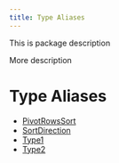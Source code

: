 ```yaml
---
title: Type Aliases
---
```


This is package description

More description

# Type Aliases

- [PivotRowsSort](type-alias.PivotRowsSort.md)
- [SortDirection](type-alias.SortDirection.md)
- [Type1](type-alias.Type1.md)
- [Type2](type-alias.Type2.md)
